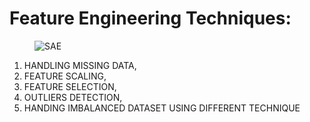 # Feature Engineering Techniques:

<figure>
    <img src="https://406167-1278791-raikfcquaxqncofqfm.stackpathdns.com/wp-content/uploads/2021/03/A-Hands-on-Guide-to-Feature-Engineering-for-Machine-Learning-1024x537.png" alt="SAE" title="" />
</figure>

1. HANDLING MISSING DATA, 
2. FEATURE SCALING, 
3. FEATURE SELECTION, 
4. OUTLIERS DETECTION, 
5. HANDING IMBALANCED DATASET USING DIFFERENT TECHNIQUE
